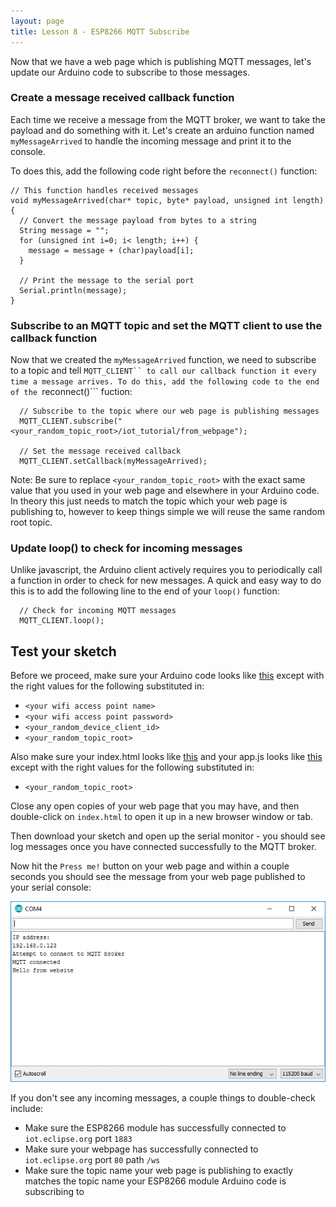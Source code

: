```yaml
---
layout: page
title: Lesson 8 - ESP8266 MQTT Subscribe
---
```


Now that we have a web page which is publishing MQTT messages, let's update our Arduino code to subscribe to those messages.

### Create a message received callback function

Each time we receive a message from the MQTT broker, we want to take the payload and do something with it. Let's create an arduino function named ```myMessageArrived``` to handle the incoming message and print it to the console.

To does this, add the following code right before the ```reconnect()``` function:

```
// This function handles received messages
void myMessageArrived(char* topic, byte* payload, unsigned int length) {
  // Convert the message payload from bytes to a string
  String message = "";
  for (unsigned int i=0; i< length; i++) {
    message = message + (char)payload[i];
  }
   
  // Print the message to the serial port
  Serial.println(message);
}
```

### Subscribe to an MQTT topic and set the MQTT client to use the callback function

Now that we created the ```myMessageArrived``` function, we need to subscribe to a topic and tell ```MQTT_CLIENT`` to call our callback function it every time a message arrives. To do this, add the following code to the end of the ```reconnect()``` fuction:

```
  // Subscribe to the topic where our web page is publishing messages
  MQTT_CLIENT.subscribe("<your_random_topic_root>/iot_tutorial/from_webpage");

  // Set the message received callback
  MQTT_CLIENT.setCallback(myMessageArrived);
```

Note: Be sure to replace ```<your_random_topic_root>``` with the exact same value that you used in your web page and elsewhere in your Arduino code. In theory this just needs to match the topic which your web page is publishing to, however to keep things simple we will reuse the same random root topic.

### Update loop() to check for incoming messages

Unlike javascript, the Arduino client actively requires you to periodically call a function in order to check for new messages. A quick and easy way to do this is to add the following line to the end of your ```loop()``` function:

```
  // Check for incoming MQTT messages
  MQTT_CLIENT.loop();
```


## Test your sketch

Before we proceed, make sure your Arduino code looks like [this](MyIoTWidget.ino) except with the right values for the following substituted in:

* ```<your wifi access point name>```
* ```<your wifi access point password>```
* ```<your_random_device_client_id>```
* ```<your_random_topic_root>```

Also make sure your index.html looks like [this](index.html) and your app.js looks like [this](app.js) except with the right values for the following substituted in:

* ```<your_random_topic_root>```


Close any open copies of your web page that you may have, and then double-click on ```index.html``` to open it up in a new browser window or tab.

Then download your sketch and open up the serial monitor - you should see log messages once you have connected successfully to the MQTT broker.

Now hit the ```Press me!``` button on your web page and within a couple seconds you should see the message from your web page published to your serial console:

![Serial Output](serial_output.png "Serial Output")

If you don't see any incoming messages, a couple things to double-check include:

* Make sure the ESP8266 module has successfully connected to ```iot.eclipse.org``` port ```1883```
* Make sure your webpage has successfully connected to ```iot.eclipse.org``` port ```80``` path ```/ws```
* Make sure the topic name your web page is publishing to exactly matches the topic name your ESP8266 module Arduino code is subscribing to

